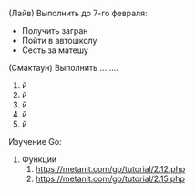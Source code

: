 (Лайв) Выполнить до 7-го февраля:
- Получить загран
- Пойти в автошколу
- Сесть за матешу


(Смактаун) Выполнить ........
1. й
2. й
3. й
4. й
5. й

Изучение Go:
1. Функции
	1. https://metanit.com/go/tutorial/2.12.php
	2. https://metanit.com/go/tutorial/2.15.php


